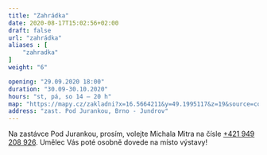 ```yaml
---
title: "Zahrádka"
date: 2020-08-17T15:02:56+02:00
draft: false
url: "zahrádka"
aliases : [
    "zahradka"
]
weight: "6"

opening: "29.09.2020 18:00"
duration: "30.09-30.10.2020"
hours: "st, pá, so 14 – 20 h"
map: "https://mapy.cz/zakladni?x=16.5664211&y=49.1995117&z=19&source=coor&id=16.56627895619667%2C49.199677283539614"
address: "zast. Pod Jurankou, Brno - Jundrov"
---
```


Na zastávce Pod Jurankou, prosím, volejte Michala Mitra na čísle [+421 949 208 926](tel:421949208926). Umělec Vás poté osobně dovede na místo výstavy!
